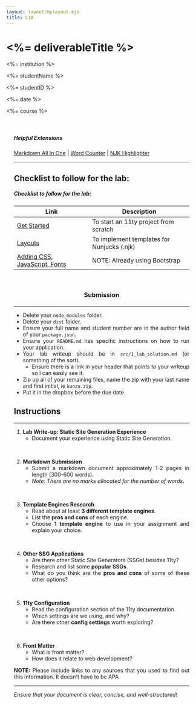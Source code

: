 ```yaml
---
layout: layout/mylayout.ejs
title: L1A
---
```


<div class="container">
    <div class="row border-bottom pb-3 mb-4 justify-content-center">
        <div class="col-md-6 my-4  mt-5">
            <h1 class="display-6"><%= deliverableTitle %></h1>
        </div>
        <div class="col-md-4 my-4 text-end">
            <p class="mb-0"><%= institution %></p>
            <p class="mb-0"><%= studentName %></p>
            <p class="mb-0"><%= studentID %></p>
            <p class="mb-0"><%= date %></p>
            <p class="mb-0"><%= course %></p>
        </div>
    </div>
</div>

<div class="content-container">
<div class="text-center">
    <h5>Helpful Extensions</h5>
    <p class="text-center">
        <a href="https://marketplace.visualstudio.com/items?itemName=yzhang.markdown-all-in-one">Markdown All In One</a> | 
        <a href="https://marketplace.visualstudio.com/items?itemName=Ludwig.wordcounter">Word Counter</a> | 
        <a href="https://marketplace.visualstudio.com/items?itemName=eseom.nunjucks-template">NJK Highlighter</a>
    </p>
</div>

--- 

## Checklist to follow for the lab:
<div class="card mt-5">
  <div class="card-body">
    <h5 class="card-title">Checklist to follow for the lab:</h5>
    <table class="table table-striped">
      <thead class="thead-dark">
        <tr>
          <th scope="col">Link</th>
          <th scope="col">Description</th>
        </tr>
      </thead>
      <tbody>
        <tr>
          <td>
            <a href="https://www.11ty.dev/docs/">Get Started</a>
          </td>
          <td>To start an 11ty project from scratch</td>
        </tr>
        <tr>
          <td>
            <a href="https://www.11ty.dev/docs/layouts/">Layouts</a>
          </td>
          <td>To implement templates for Nunjucks (.njk)</td>
        </tr>
        <tr>
          <td>
            <a href="https://www.11ty.dev/docs/assets/">Adding CSS, JavaScript, Fonts</a>
          </td>
          <td>NOTE: Already using Bootstrap</td>
        </tr>
      </tbody>
    </table>
  </div>
</div>


<br>

### Submission
---

-   Delete your `node_modules` folder.
-   Delete your `dist` folder.
-   Ensure your full name and student number are in the author field of your `package.json`.
-   Ensure your `README.md` has specific instructions on how to run your application.
-   Your lab writeup should be in `src/1_lab_solution.md` (or something of the sort).
    -   Ensure there is a link in your header that points to your writeup so I can easily see it.
-   Zip up all of your remaining files, name the zip with your last name and first initial, ie `kunza.zip`.
-   Put it in the dropbox before the due date.


## Instructions
---

1. **Lab Write-up: Static Site Generation Experience**
    - Document your experience using Static Site Generation.

<br>

2. **Markdown Submission**
    - Submit a markdown document approximately 1-2 pages in length (300-600 words).
    - *Note: There are no marks allocated for the number of words.*

<br>

3. **Template Engines Research**
    - Read about at least **3 different template engines**.
    - List the **pros and cons** of each engine.
    - Choose **1 template engine** to use in your assignment and explain your choice.

<br>

4. **Other SSG Applications**
    - Are there other Static Site Generators (SSGs) besides 11ty?
    - Research and list some **popular SSGs**.
    - What do you think are the **pros and cons** of some of these other options?

<br>

5. **11ty Configuration**
    - Read the configuration section of the 11ty documentation.
    - Which settings are we using, and why?
    - Are there other **config settings** worth exploring?

<br>

6. **Front Matter**
    - What is front matter?
    - How does it relate to web development?


**NOTE:** Please include links to any sources that you used to find out this information. It doesn't have to be APA

---

*Ensure that your document is clear, concise, and well-structured!*

<br>
</div>

<style>
/* Container for content */
.content-container {
        margin: 0 auto; /* Center the container */
        max-width: 8.5in; /* Maximum width of the content */
        padding: 20px; /* Padding for inner spacing */
        text-align: justify; /* Justify text alignment */
    }

    /* Paragraph styles */
.content-container p {
        margin-bottom: 15px; /* Spacing between paragraphs */
    }

.content-container h3 {
        text-align: center; /* Center the heading */
        margin-bottom: 20px; /* Spacing below the heading */
    }
</style>
